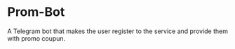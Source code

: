 # Prom-Bot
A Telegram bot that makes the user register to the service and provide them with promo coupun.
